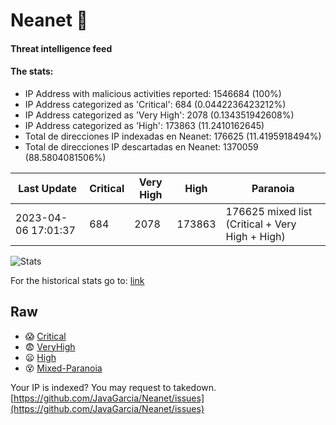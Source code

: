 # Neanet :hocho:
#### Threat intelligence feed
#### The stats:

- IP Address with malicious activities reported: 1546684 (100%)
- IP Address categorized as 'Critical':  684 (0.0442236423212%)
- IP Address categorized as 'Very High':  2078 (0.134351942608%)
- IP Address categorized as 'High':  173863 (11.2410162645)
- Total de direcciones IP indexadas en Neanet:  176625 (11.4195918494%)
- Total de direcciones IP descartadas en Neanet:  1370059 (88.5804081506%)

| Last Update | Critical | Very High | High | Paranoia |
| --- | --- | --- | --- | --- |
| 2023-04-06 17:01:37 | 684 | 2078 | 173863 | 176625 mixed list (Critical + Very High + High)|

![Stats](https://docs.google.com/spreadsheets/d/e/2PACX-1vSnaNMIXVabIpDJjufMlzH7poXnshF3mgd8Is1g9ytUEzVsP5my4Trn8f-xkoLLQ38xpL3HtmUexLo6/pubchart?oid=501124687&format=image)

For the historical stats go to: [link](/stats.csv)
## Raw
- :scream: [Critical](https://raw.githubusercontent.com/JavaGarcia/Neanet/master/blacklists/neanet_critical.txt)
- :fearful: [VeryHigh](https://raw.githubusercontent.com/JavaGarcia/Neanet/master/blacklists/neanet_veryHigh.txtt)
- :frowning: [High](https://raw.githubusercontent.com/JavaGarcia/Neanet/master/blacklists/neanet_high.txt)
- :dizzy_face: [Mixed-Paranoia](https://raw.githubusercontent.com/JavaGarcia/Neanet/master/blacklists/neanet_all.txt)


Your IP is indexed? You may request to takedown. [https://github.com/JavaGarcia/Neanet/issues](https://github.com/JavaGarcia/Neanet/issues)































































































































































































































































































































































































































































































































































































































































































































































































































































































































































































































































































































































































































































































































































































































































































































































































































































































































































































































































































































































































































































































































































































































































































































































































































































































































































































































































































































































































































































































































































































































































































































































































































































































































































































































































































































































































































































































































































































































































































































































































































































































































































































































































































































































































































































































































































































































































































































































































































































































































































































































































































































































































































































































































































































































































































































































































































































































































































































































































































































































































































































































































































































































































































































































































































































































































































































































































































































































































































































































































































































































































































































































































































































































































































































































































































































































































































































































































































































































































































































































































































































































































































































































































































































































































































































































































































































































































































































































































































































































































































































































































































































































































































































































































































































































































































































































































































































































































































































































































































































































































































































































































































































































































































































































































































































































































































































































